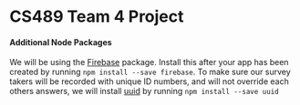 # CS489 Team 4 Project

#### Additional Node Packages
We will be using the [Firebase](https://www.npmjs.com/package/firebase) package. Install this after your app has been created by running `npm install --save firebase`.
To make sure our survey takers will be recorded with unique ID numbers, and will not override each others answers, we will install [uuid](https://www.npmjs.com/package/uuid) by running `npm install --save uuid`
